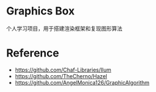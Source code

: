 # Graphics Box
个人学习项目，用于搭建渲染框架和复现图形算法
# Reference
- https://github.com/Chaf-Libraries/Ilum
- https://github.com/TheCherno/Hazel
- https://github.com/AngelMonica126/GraphicAlgorithm